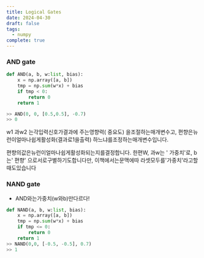 ```yaml
---
title: Logical Gates
date: 2024-04-30
draft: false
tags:
  - numpy
complete: true
---
```

### AND gate
```python
def AND(a, b, w:list, bias):
    x = np.array([a, b])
    tmp = np.sum(w*x) + bias
    if tmp < 0:
        return 0
    return 1

>> AND(0, 0, [0.5,0.5], -0.7)
>> 0
```

w1 과w2 는각입력신호가결과에 주는영향력( 중요도) 을조절하는매개변수고, 편향은뉴 런이얼마나쉽게활성화(결과로1을출력) 하느냐를조정하는매개변수입니다.

편향의값은뉴런이얼마나쉽게활성화되는지를결정합니다. 한편W, 과w는 ' 가중치'로, b는' 편향' 으로서로구별하기도합니다만, 이책에서는문맥에따
라셋모두를'가중치'라고할때도있습니다

### NAND gate
- AND와는가중치(w와b)만다르다!
```python
def NAND(a, b, w:list, bias):
    x = np.array([a, b])
    tmp = np.sum(w*x) + bias
    if tmp <= 0:
        return 0
    return 1
>> NAND(0,0, [-0.5, -0.5], 0.7)
>> 1
```